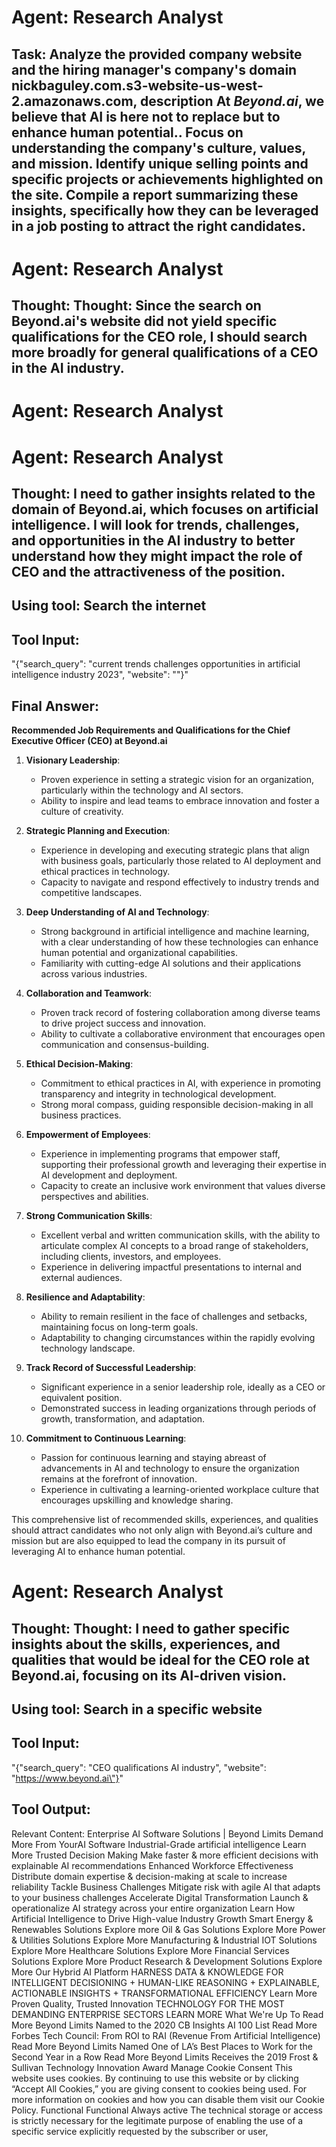 # Agent: Research Analyst
## Task: Analyze the provided company website and the hiring manager's company's domain nickbaguley.com.s3-website-us-west-2.amazonaws.com, description At *Beyond.ai*, we believe that AI is here not to replace but to enhance human potential.. Focus on understanding the company's culture, values, and mission. Identify unique selling points and specific projects or achievements highlighted on the site. Compile a report summarizing these insights, specifically how they can be leveraged in a job posting to attract the right candidates.

# Agent: Research Analyst
## Thought: Thought: Since the search on Beyond.ai's website did not yield specific qualifications for the CEO role, I should search more broadly for general qualifications of a CEO in the AI industry.

# Agent: Research Analyst

# Agent: Research Analyst
## Thought: I need to gather insights related to the domain of Beyond.ai, which focuses on artificial intelligence. I will look for trends, challenges, and opportunities in the AI industry to better understand how they might impact the role of CEO and the attractiveness of the position.
## Using tool: Search the internet
## Tool Input:
"{\"search_query\": \"current trends challenges opportunities in artificial intelligence industry 2023\", \"website\": \"\"}"

## Final Answer:
**Recommended Job Requirements and Qualifications for the Chief Executive Officer (CEO) at Beyond.ai**

1. **Visionary Leadership**:
   - Proven experience in setting a strategic vision for an organization, particularly within the technology and AI sectors.
   - Ability to inspire and lead teams to embrace innovation and foster a culture of creativity.

2. **Strategic Planning and Execution**:
   - Experience in developing and executing strategic plans that align with business goals, particularly those related to AI deployment and ethical practices in technology.
   - Capacity to navigate and respond effectively to industry trends and competitive landscapes.

3. **Deep Understanding of AI and Technology**:
   - Strong background in artificial intelligence and machine learning, with a clear understanding of how these technologies can enhance human potential and organizational capabilities.
   - Familiarity with cutting-edge AI solutions and their applications across various industries.

4. **Collaboration and Teamwork**:
   - Proven track record of fostering collaboration among diverse teams to drive project success and innovation.
   - Ability to cultivate a collaborative environment that encourages open communication and consensus-building.

5. **Ethical Decision-Making**:
   - Commitment to ethical practices in AI, with experience in promoting transparency and integrity in technological development.
   - Strong moral compass, guiding responsible decision-making in all business practices.

6. **Empowerment of Employees**:
   - Experience in implementing programs that empower staff, supporting their professional growth and leveraging their expertise in AI development and deployment.
   - Capacity to create an inclusive work environment that values diverse perspectives and abilities.

7. **Strong Communication Skills**:
   - Excellent verbal and written communication skills, with the ability to articulate complex AI concepts to a broad range of stakeholders, including clients, investors, and employees.
   - Experience in delivering impactful presentations to internal and external audiences.

8. **Resilience and Adaptability**:
   - Ability to remain resilient in the face of challenges and setbacks, maintaining focus on long-term goals.
   - Adaptability to changing circumstances within the rapidly evolving technology landscape.

9. **Track Record of Successful Leadership**:
   - Significant experience in a senior leadership role, ideally as a CEO or equivalent position.
   - Demonstrated success in leading organizations through periods of growth, transformation, and adaptation.

10. **Commitment to Continuous Learning**:
    - Passion for continuous learning and staying abreast of advancements in AI and technology to ensure the organization remains at the forefront of innovation.
    - Experience in cultivating a learning-oriented workplace culture that encourages upskilling and knowledge sharing.

This comprehensive list of recommended skills, experiences, and qualities should attract candidates who not only align with Beyond.ai’s culture and mission but are also equipped to lead the company in its pursuit of leveraging AI to enhance human potential.

# Agent: Research Analyst
## Thought: Thought: I need to gather specific insights about the skills, experiences, and qualities that would be ideal for the CEO role at Beyond.ai, focusing on its AI-driven vision.
## Using tool: Search in a specific website
## Tool Input:
"{\"search_query\": \"CEO qualifications AI industry\", \"website\": \"https://www.beyond.ai\"}"
## Tool Output:
Relevant Content:
Enterprise AI Software Solutions | Beyond Limits Demand More From YourAI Software Industrial-Grade artificial intelligence Learn More Trusted Decision Making Make faster & more efficient decisions with explainable AI recommendations Enhanced Workforce Effectiveness Distribute domain expertise & decision-making at scale to increase reliability Tackle Business Challenges Mitigate risk with agile AI that adapts to your business challenges Accelerate Digital Transformation Launch & operationalize AI strategy across your entire organization Learn How Artificial Intelligence to Drive High-value Industry Growth Smart Energy & Renewables Solutions Explore more Oil & Gas Solutions Explore More Power & Utilities Solutions Explore More Manufacturing & Industrial IOT Solutions Explore More Healthcare Solutions Explore More Financial Services Solutions Explore More Product Research & Development Solutions Explore More Our Hybrid AI Platform HARNESS DATA & KNOWLEDGE FOR INTELLIGENT DECISIONING + HUMAN-LIKE REASONING + EXPLAINABLE, ACTIONABLE INSIGHTS + TRANSFORMATIONAL EFFICIENCY Learn More Proven Quality, Trusted Innovation TECHNOLOGY FOR THE MOST DEMANDING ENTERPRISE SECTORS LEARN MORE What We're Up To Read More Beyond Limits Named to the 2020 CB Insights AI 100 List Read More Forbes Tech Council: From ROI to RAI (Revenue From Artificial Intelligence) Read More Beyond Limits Named One of LA’s Best Places to Work for the Second Year in a Row Read More Beyond Limits Receives the 2019 Frost & Sullivan Technology Innovation Award Manage Cookie Consent This website uses cookies. By continuing to use this website or by clicking “Accept All Cookies,” you are giving consent to cookies being used. For more information on cookies and how you can disable them visit our Cookie Policy. Functional Functional Always active The technical storage or access is strictly necessary for the legitimate purpose of enabling the use of a specific service explicitly requested by the subscriber or user,

